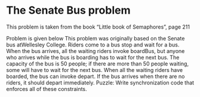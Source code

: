 # The Senate Bus problem
This problem is taken from the book “Little book of Semaphores”, page 211

Problem is given below
This problem was originally based on the Senate bus atWellesley College. Riders come to a bus stop and wait for a bus. When the bus arrives, all the waiting riders invoke boardBus, but anyone who arrives while the bus is boarding has to wait for the next bus. The capacity of the bus is 50 people; if there are more than 50 people waiting, some will have to wait for the next bus. When all the waiting riders have boarded, the bus can invoke depart. If the bus arrives when there are no riders, it should depart immediately. Puzzle: Write synchronization code that enforces all of these constraints.
